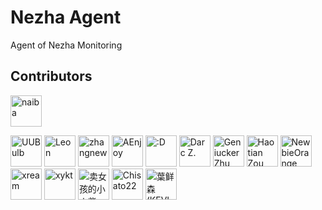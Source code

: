 # Nezha Agent
  
Agent of Nezha Monitoring

## Contributors

<!--GAMFC_DELIMITER--><a href="https://github.com/naiba" title="naiba"><img src="https://avatars.githubusercontent.com/u/29243953?v=4" width="50;" alt="naiba"/></a>
<a href="https://github.com/uubulb" title="UUBulb"><img src="https://avatars.githubusercontent.com/u/35923940?v=4" width="50;" alt="UUBulb"/></a>
<a href="https://github.com/funnyzak" title="Leon"><img src="https://avatars.githubusercontent.com/u/2562087?v=4" width="50;" alt="Leon"/></a>
<a href="https://github.com/zhangnew" title="zhangnew"><img src="https://avatars.githubusercontent.com/u/9146834?v=4" width="50;" alt="zhangnew"/></a>
<a href="https://github.com/AEnjoy" title="AEnjoy"><img src="https://avatars.githubusercontent.com/u/37976919?v=4" width="50;" alt="AEnjoy"/></a>
<a href="https://github.com/wwng2333" title=":D"><img src="https://avatars.githubusercontent.com/u/17147265?v=4" width="50;" alt=":D"/></a>
<a href="https://github.com/DarcJC" title="Darc Z."><img src="https://avatars.githubusercontent.com/u/53445798?v=4" width="50;" alt="Darc Z."/></a>
<a href="https://github.com/geniucker-dev" title="Geniucker Zhu"><img src="https://avatars.githubusercontent.com/u/165345526?v=4" width="50;" alt="Geniucker Zhu"/></a>
<a href="https://github.com/ChrisKimZHT" title="Haotian Zou"><img src="https://avatars.githubusercontent.com/u/49368462?v=4" width="50;" alt="Haotian Zou"/></a>
<a href="https://github.com/NewbieOrange" title="NewbieOrange"><img src="https://avatars.githubusercontent.com/u/7200314?v=4" width="50;" alt="NewbieOrange"/></a>
<a href="https://github.com/xream" title="xream"><img src="https://avatars.githubusercontent.com/u/1210282?v=4" width="50;" alt="xream"/></a>
<a href="https://github.com/xykt" title="xykt"><img src="https://avatars.githubusercontent.com/u/152045469?v=4" width="50;" alt="xykt"/></a>
<a href="https://github.com/Erope" title="卖女孩的小火柴"><img src="https://avatars.githubusercontent.com/u/44471469?v=4" width="50;" alt="卖女孩的小火柴"/></a>
<a href="https://github.com/liuran001" title="Chisato22"><img src="https://avatars.githubusercontent.com/u/32791471?v=4" width="50;" alt="Chisato22"/></a>
<a href="https://github.com/akiasprin" title="葉鲜森(KEVI_)"><img src="https://avatars.githubusercontent.com/u/25278728?v=4" width="50;" alt="葉鲜森(KEVI_)"/></a><!--GAMFC_DELIMITER_END-->

